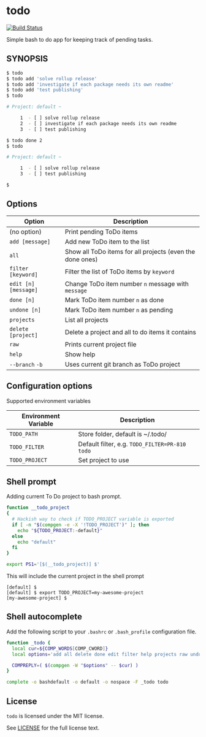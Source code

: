 # todo
[![Build Status](https://travis-ci.org/san650/todo.svg?branch=master)](https://travis-ci.org/san650/todo)

Simple bash to do app for keeping track of pending tasks.

## SYNOPSIS

```sh
$ todo
$ todo add 'solve rollup release'
$ todo add 'investigate if each package needs its own readme'
$ todo add 'test publishing'
$ todo

# Project: default ~

     1	- [ ] solve rollup release
     2	- [ ] investigate if each package needs its own readme
     3	- [ ] test publishing

$ todo done 2
$ todo

# Project: default ~

     1	- [ ] solve rollup release
     3	- [ ] test publishing

$
```

## Options

| Option               | Description                                               |
| -------------------- |-----------------------------------------------------------|
| (no option)          | Print pending ToDo items                                  |
| `add [message]`      | Add new ToDo item to the list                             |
| `all`                | Show all ToDo items for all projects (even the done ones) |
| `filter [keyword]`   | Filter the list of ToDo items by `keyword`                |
| `edit [n] [message]` | Change ToDo item number `n` message with `message`        |
| `done [n]`           | Mark ToDo item number `n` as done                         |
| `undone [n]`         | Mark ToDo item number `n` as pending                      |
| `projects`           | List all projects                                         |
| `delete [project]`   | Delete a project and all to do items it contains          |
| `raw`                | Prints current project file                               |
| `help`               | Show help                                                 |
| `--branch` `-b`      | Uses current git branch as ToDo project                   |

## Configuration options

Supported environment variables

| Environment Variable | Description                                    |
| -------------------- | ---------------------------------------------- |
| `TODO_PATH`          | Store folder, default is ~/.todo/              |
| `TODO_FILTER`        | Default filter, e.g. `TODO_FILTER=PR-810 todo` |
| `TODO_PROJECT`       | Set project to use                             |

## Shell prompt

Adding current To Do project to bash prompt.

```sh
function __todo_project
{
  # Hackish way to check if TODO_PROJECT variable is exported
  if [ -n "$(compgen -e -X '!TODO_PROJECT')" ]; then
    echo "${TODO_PROJECT:-default}"
  else
    echo "default"
  fi
}

export PS1='[$(__todo_project)] $'
```

This will include the current project in the shell prompt

```
[default] $
[default] $ export TODO_PROJECT=my-awesome-project
[my-awesome-project] $
```

## Shell autocomplete

Add the following script to your `.bashrc` or `.bash_profile` configuration
file.

```sh
function _todo {
  local cur=${COMP_WORDS[COMP_CWORD]}
  local options='add all delete done edit filter help projects raw undone'

  COMPREPLY=( $(compgen -W "$options" -- $cur) )
}

complete -o bashdefault -o default -o nospace -F _todo todo
```

## License

`todo` is licensed under the MIT license.

See [LICENSE](./LICENSE) for the full license text.
